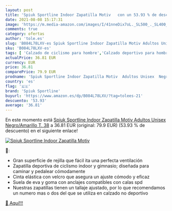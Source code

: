 ```yaml
---
layout: post
title: 'Spiuk Sportline Indoor Zapatilla Motiv   con un 53.93 % de descuento'
date: 2021-08-08 15:17:31
image: 'https://m.media-amazon.com/images/I/41nneDix7oL._SL500_._SL400_.jpg'
comments: true
category: ofertas
author: 'tole.es'
slug: 'B084L78LXV-es Spiuk Sportline Indoor Zapatilla Motiv Adultos Unisex...'
sku: 'B084L78LXV-es'
tags: [ 'Calzado de ciclismo para hombre','Calzado deportivo para hombre','Zapatillas y calzado deportivo para hombre','Zapatos','Zapatos para hombre','Zapatos y complementos','spiuk sportline','zapatilla', ]
actualPrice: 36.81 EUR
currency: EUR
price: 36.81
comparePrice: 79.9 EUR
prodname: 'Spiuk Sportline Indoor Zapatilla Motiv  Adultos Unisex  Negro/Amarillo  T. 38'
country: 'es'
flag: '🇪🇸'
brand: 'Spiuk Sportline'
buyurl: 'https://www.amazon.es/dp/B084L78LXV/?tag=tolees-21'
descuento: '53.93'
average: '36.81'
---
```


En este momento está [Spiuk Sportline Indoor Zapatilla Motiv  Adultos Unisex  Negro/Amarillo  T. 38](https://www.amazon.es/dp/B084L78LXV/?tag=tolees-21) a 36.81 EUR (original: 79.9 EUR) (53.93 %  de descuento) en el siguiente enlace!

[![Spiuk Sportline Indoor Zapatilla Motiv  ](https://m.media-amazon.com/images/I/41nneDix7oL._SL500_._SL400_.jpg)](https://www.amazon.es/dp/B084L78LXV/?tag=tolees-21)

🔎:

- Gran superficie de rejilla que fácil ita una perfecta ventilación
- Zapatilla deportiva de ciclismo indoor y gimnasio; diseñada para caminar y pedalear cómodamente
- Cinta elástica con velcro que asegura un ajuste cómodo y eficaz
- Suela de eva y goma con anclajes compatibles con calas spd
- Nuestras zapatillas tienen un tallaje ajustado, por lo que recomendamos un numero mas o dos del que se utiliza en calzado no deportivo

[🛒 Aquí!!!](https://www.amazon.es/dp/B084L78LXV/?tag=tolees-21)
